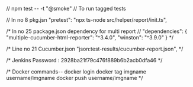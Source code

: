 // npm test -- -t "@smoke" // To run tagged tests

 // ln no 8 pkg.jsn "pretest": "npx ts-node src/helper/report/init.ts",

 
/* ln no 25 package.json dependency for multi report
// "dependencies": {
    "multiple-cucumber-html-reporter": "^3.4.0", 
    "winston": "^3.9.0"
  } */


/* Line no 21 Cucumber.json 
     "json:test-results/cucumber-report.json",
 */

/* Jenkins Password : 
2928ba21f79c476f889b6b2acb0dfa46
*/

/* Docker commands--
docker login 
docker tag imgname username/imgname
docker push username/imgname
 */
